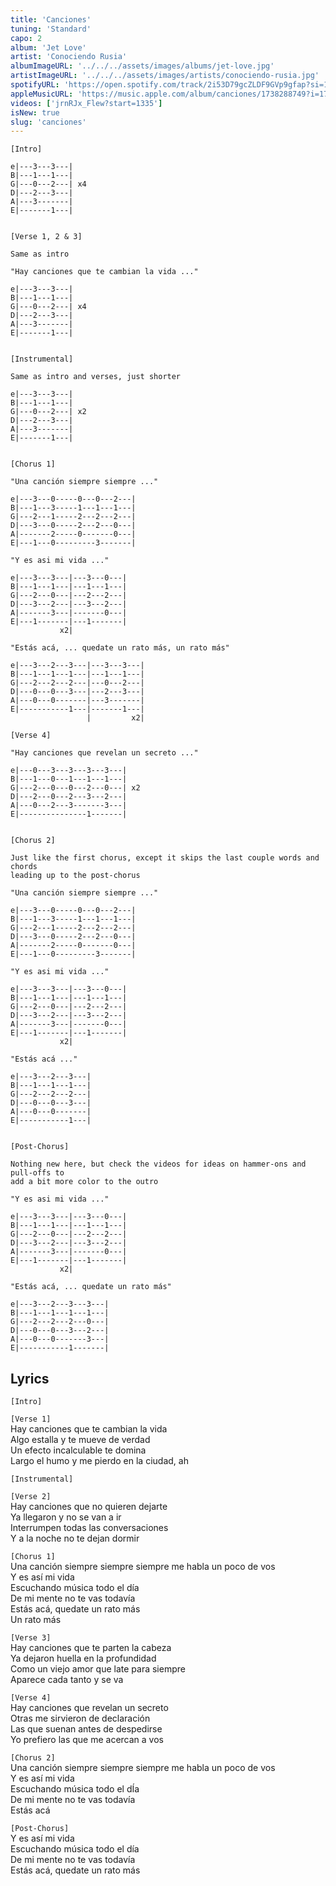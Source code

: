 ```yaml
---
title: 'Canciones'
tuning: 'Standard'
capo: 2
album: 'Jet Love'
artist: 'Conociendo Rusia'
albumImageURL: '../../../assets/images/albums/jet-love.jpg'
artistImageURL: '../../../assets/images/artists/conociendo-rusia.jpg'
spotifyURL: 'https://open.spotify.com/track/2i53D79gcZLDF9GVp9gfap?si=1ccbf0195cf44f35'
appleMusicURL: 'https://music.apple.com/album/canciones/1738288749?i=1738288943'
videos: ['jrnRJx_Flew?start=1335']
isNew: true
slug: 'canciones'
---
```


```
[Intro]

e|---3---3---|
B|---1---1---|
G|---0---2---| x4
D|---2---3---|
A|---3-------|
E|-------1---|


[Verse 1, 2 & 3]

Same as intro

"Hay canciones que te cambian la vida ..."

e|---3---3---|
B|---1---1---|
G|---0---2---| x4
D|---2---3---|
A|---3-------|
E|-------1---|


[Instrumental]

Same as intro and verses, just shorter

e|---3---3---|
B|---1---1---|
G|---0---2---| x2
D|---2---3---|
A|---3-------|
E|-------1---|


[Chorus 1]

"Una canción siempre siempre ..."

e|---3---0-----0---0---2---|
B|---1---3-----1---1---1---|
G|---2---1-----2---2---2---|
D|---3---0-----2---2---0---|
A|-------2-----0-------0---|
E|---1---0---------3-------|

"Y es asi mi vida ..."

e|---3---3---|---3---0---|
B|---1---1---|---1---1---|
G|---2---0---|---2---2---|
D|---3---2---|---3---2---|
A|-------3---|-------0---|
E|---1-------|---1-------|
           x2|

"Estás acá, ... quedate un rato más, un rato más"

e|---3---2---3---|---3---3---|
B|---1---1---1---|---1---1---|
G|---2---2---2---|---0---2---|
D|---0---0---3---|---2---3---|
A|---0---0-------|---3-------|
E|-----------1---|-------1---|
                 |         x2|

[Verse 4]

"Hay canciones que revelan un secreto ..."

e|---0---3---3---3---3---|
B|---1---0---1---1---1---|
G|---2---0---0---2---0---| x2
D|---2---0---2---3---2---|
A|---0---2---3-------3---|
E|---------------1-------|


[Chorus 2]

Just like the first chorus, except it skips the last couple words and chords
leading up to the post-chorus

"Una canción siempre siempre ..."

e|---3---0-----0---0---2---|
B|---1---3-----1---1---1---|
G|---2---1-----2---2---2---|
D|---3---0-----2---2---0---|
A|-------2-----0-------0---|
E|---1---0---------3-------|

"Y es asi mi vida ..."

e|---3---3---|---3---0---|
B|---1---1---|---1---1---|
G|---2---0---|---2---2---|
D|---3---2---|---3---2---|
A|-------3---|-------0---|
E|---1-------|---1-------|
           x2|

"Estás acá ..."

e|---3---2---3---|
B|---1---1---1---|
G|---2---2---2---|
D|---0---0---3---|
A|---0---0-------|
E|-----------1---|


[Post-Chorus]

Nothing new here, but check the videos for ideas on hammer-ons and pull-offs to
add a bit more color to the outro

"Y es asi mi vida ..."

e|---3---3---|---3---0---|
B|---1---1---|---1---1---|
G|---2---0---|---2---2---|
D|---3---2---|---3---2---|
A|-------3---|-------0---|
E|---1-------|---1-------|
           x2|

"Estás acá, ... quedate un rato más"

e|---3---2---3---3---|
B|---1---1---1---1---|
G|---2---2---2---0---|
D|---0---0---3---2---|
A|---0---0-------3---|
E|-----------1-------|

```

## Lyrics

`[Intro]`

`[Verse 1]`  
Hay canciones que te cambian la vida  
Algo estalla y te mueve de verdad  
Un efecto incalculable te domina  
Largo el humo y me pierdo en la ciudad, ah

`[Instrumental]`

`[Verse 2]`  
Hay canciones que no quieren dejarte  
Ya llegaron y no se van a ir  
Interrumpen todas las conversaciones  
Y a la noche no te dejan dormir

`[Chorus 1]`  
Una canción siempre siempre siempre me habla un poco de vos  
Y es así mi vida  
Escuchando música todo el día  
De mi mente no te vas todavía  
Estás acá, quedate un rato más  
Un rato más

`[Verse 3]`  
Hay canciones que te parten la cabeza  
Ya dejaron huella en la profundidad  
Como un viejo amor que late para siempre  
Aparece cada tanto y se va

`[Verse 4]`  
Hay canciones que revelan un secreto  
Otras me sirvieron de declaración  
Las que suenan antes de despedirse  
Yo prefiero las que me acercan a vos

`[Chorus 2]`  
Una canción siempre siempre siempre me habla un poco de vos  
Y es así mi vida  
Escuchando música todo el dÍa  
De mi mente no te vas todavía  
Estás acá

`[Post-Chorus]`  
Y es así mi vida  
Escuchando música todo el día  
De mi mente no te vas todavía  
Estás acá, quedate un rato más
